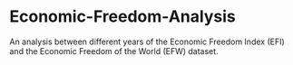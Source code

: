 # Economic-Freedom-Analysis
An analysis between different years of the Economic Freedom Index (EFI) and the Economic Freedom of the World (EFW) dataset.
